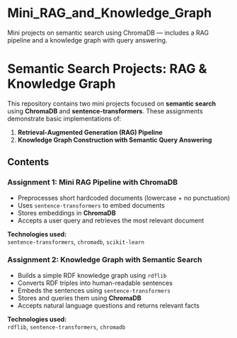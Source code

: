 # Mini_RAG_and_Knowledge_Graph
Mini projects on semantic search using ChromaDB — includes a RAG pipeline and a knowledge graph with query answering.

# Semantic Search Projects: RAG & Knowledge Graph

This repository contains two mini projects focused on **semantic search** using **ChromaDB** and **sentence-transformers**. These assignments demonstrate basic implementations of:
1. **Retrieval-Augmented Generation (RAG) Pipeline**
2. **Knowledge Graph Construction with Semantic Query Answering**



## Contents

### Assignment 1: Mini RAG Pipeline with ChromaDB

- Preprocesses short hardcoded documents (lowercase + no punctuation)
- Uses `sentence-transformers` to embed documents
- Stores embeddings in **ChromaDB**
- Accepts a user query and retrieves the most relevant document

**Technologies used:**  
`sentence-transformers`, `chromadb`, `scikit-learn`


### Assignment 2: Knowledge Graph with Semantic Search

- Builds a simple RDF knowledge graph using `rdflib`
- Converts RDF triples into human-readable sentences
- Embeds the sentences using `sentence-transformers`
- Stores and queries them using **ChromaDB**
- Accepts natural language questions and returns relevant facts

**Technologies used:**  
`rdflib`, `sentence-transformers`, `chromadb`

